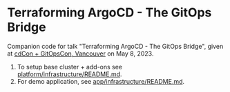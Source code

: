 # Terraforming ArgoCD - The GitOps Bridge

Companion code for talk "Terraforming ArgoCD - The GitOps Bridge", given at [cdCon + GitOpsCon, Vancouver](https://events.linuxfoundation.org/cdcon-gitopscon/) on May 8, 2023.

1. To setup base cluster + add-ons see [platform/infrastructure/README.md](platform/infrastructure/README.md).
2. For demo application, see [app/infrastructure/README.md](app/infrastructure/README.md).
